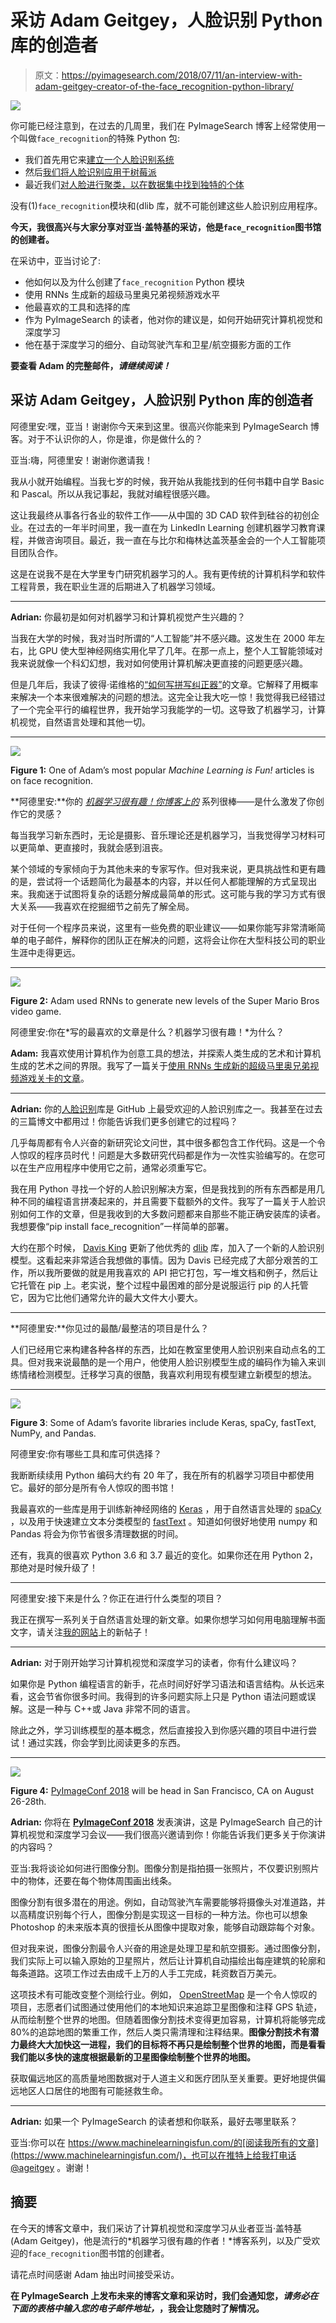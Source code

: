 # 采访 Adam Geitgey，人脸识别 Python 库的创造者

> 原文：<https://pyimagesearch.com/2018/07/11/an-interview-with-adam-geitgey-creator-of-the-face_recognition-python-library/>

![](img/f2441423ca12d2083b416e62e1058d39.png)

你可能已经注意到，在过去的几周里，我们在 PyImageSearch 博客上经常使用一个叫做`face_recognition`的特殊 Python 包:

*   我们首先用它来[建立一个人脸识别系统](https://pyimagesearch.com/2018/06/18/face-recognition-with-opencv-python-and-deep-learning/)
*   然后[我们将人脸识别应用于树莓派](https://pyimagesearch.com/2018/06/25/raspberry-pi-face-recognition/)
*   最近我们[对人脸进行聚类，以在数据集中找到独特的个体](https://pyimagesearch.com/2018/07/09/face-clustering-with-python/)

没有(1)`face_recognition`模块和(dlib 库，就不可能创建这些人脸识别应用程序。

**今天，我很高兴与大家分享对亚当·盖特基的采访，他是`face_recognition`图书馆的创建者。**

在采访中，亚当讨论了:

*   他如何以及为什么创建了`face_recognition` Python 模块
*   使用 RNNs 生成新的超级马里奥兄弟视频游戏水平
*   他最喜欢的工具和选择的库
*   作为 PyImageSearch 的读者，他对你的建议是，如何开始研究计算机视觉和深度学习
*   他在基于深度学习的细分、自动驾驶汽车和卫星/航空摄影方面的工作

**要查看 Adam 的完整邮件，*请继续阅读！***

## 采访 Adam Geitgey，人脸识别 Python 库的创造者

阿德里安:嘿，亚当！谢谢你今天来到这里。很高兴你能来到 PyImageSearch 博客。对于不认识你的人，你是谁，你是做什么的？

亚当:嗨，阿德里安！谢谢你邀请我！

我从小就开始编程。当我七岁的时候，我开始从我能找到的任何书籍中自学 Basic 和 Pascal。所以从我记事起，我就对编程很感兴趣。

这让我最终从事各行各业的软件工作——从中国的 3D CAD 软件到硅谷的初创企业。在过去的一年半时间里，我一直在为 LinkedIn Learning 创建机器学习教育课程，并做咨询项目。最近，我一直在与比尔和梅林达盖茨基金会的一个人工智能项目团队合作。

这是在说我不是在大学里专门研究机器学习的人。我有更传统的计算机科学和软件工程背景，我在职业生涯的后期进入了机器学习领域。

* * *

**Adrian:** 你最初是如何对机器学习和计算机视觉产生兴趣的？

当我在大学的时候，我对当时所谓的“人工智能”并不感兴趣。这发生在 2000 年左右，比 GPU 使大型神经网络实用化早了几年。在那一点上，整个人工智能领域对我来说就像一个科幻幻想，我对如何使用计算机解决更直接的问题更感兴趣。

但是几年后，我读了彼得·诺维格的[“如何写拼写纠正器”](https://norvig.com/spell-correct.html)的文章。它解释了用概率来解决一个本来很难解决的问题的想法。这完全让我大吃一惊！我觉得我已经错过了一个完全平行的编程世界，我开始学习我能学的一切。这导致了机器学习，计算机视觉，自然语言处理和其他一切。

* * *

![](img/f138aad23f542eda686029d6a130977a.png)

**Figure 1:** One of Adam’s most popular *Machine Learning is Fun!* articles is on face recognition.

**阿德里安:**你的 [*机器学习很有趣！你博客上的*](https://medium.com/@ageitgey/machine-learning-is-fun-80ea3ec3c471) 系列很棒——是什么激发了你创作它的灵感？

每当我学习新东西时，无论是摄影、音乐理论还是机器学习，当我觉得学习材料可以更简单、更直接时，我就会感到沮丧。

某个领域的专家倾向于为其他未来的专家写作。但对我来说，更具挑战性和更有趣的是，尝试将一个话题简化为最基本的内容，并以任何人都能理解的方式呈现出来。我痴迷于试图将复杂的话题分解成最简单的形式。这可能与我的学习方式有很大关系——我喜欢在挖掘细节之前先了解全局。

对于任何一个程序员来说，这里有一些免费的职业建议——如果你能写非常清晰简单的电子邮件，解释你的团队正在解决的问题，这将会让你在大型科技公司的职业生涯中走得更远。

* * *

![](img/629cac9eaa28fcddd175a7f8cedcadb4.png)

**Figure 2:** Adam used RNNs to generate new levels of the Super Mario Bros video game.

阿德里安:你在*写的最喜欢的文章是什么？机器学习很有趣！*为什么？

**Adam:** 我喜欢使用计算机作为创意工具的想法，并探索人类生成的艺术和计算机生成的艺术之间的界限。我写了一篇关于[使用 RNNs 生成新的超级马里奥兄弟视频游戏关卡的文章](https://medium.com/@ageitgey/machine-learning-is-fun-part-2-a26a10b68df3)。

* * *

**Adrian:** 你的[人脸识别](https://github.com/ageitgey/face_recognition)库是 GitHub 上最受欢迎的人脸识别库之一。我甚至在过去的三篇博文中都用过！你能告诉我们更多创建它的过程吗？

几乎每周都有令人兴奋的新研究论文问世，其中很多都包含工作代码。这是一个令人惊叹的程序员时代！问题是大多数研究代码都是作为一次性实验编写的。在您可以在生产应用程序中使用它之前，通常必须重写它。

我在用 Python 寻找一个好的人脸识别解决方案，但是我找到的所有东西都是用几种不同的编程语言拼凑起来的，并且需要下载额外的文件。我写了一篇关于人脸识别如何工作的文章，但是我收到的大多数问题都来自那些不能正确安装库的读者。我想要像“pip install face_recognition”一样简单的部署。

大约在那个时候， [Davis King](https://pyimagesearch.com/2017/03/13/an-interview-with-davis-king-creator-of-the-dlib-toolkit/) 更新了他优秀的 [dlib](http://dlib.net/) 库，加入了一个新的人脸识别模型。这看起来非常适合我想做的事情。因为 Davis 已经完成了大部分艰苦的工作，所以我所要做的就是用我喜欢的 API 把它打包，写一堆文档和例子，然后让它托管在 pip 上。老实说，整个过程中最困难的部分是说服运行 pip 的人托管它，因为它比他们通常允许的最大文件大小要大。

* * *

**阿德里安:**你见过的最酷/最整洁的项目是什么？

人们已经用它来构建各种各样的东西，比如在教室里使用人脸识别来自动点名的工具。但对我来说最酷的是一个用户，他使用人脸识别模型生成的编码作为输入来训练情绪检测模型。迁移学习真的很酷，我喜欢利用现有模型建立新模型的想法。

* * *

![](img/65c7256856161ac3b7c930c12756512e.png)

**Figure 3**: Some of Adam’s favorite libraries include Keras, spaCy, fastText, NumPy, and Pandas.

阿德里安:你有哪些工具和库可供选择？

我断断续续用 Python 编码大约有 20 年了，我在所有的机器学习项目中都使用它。最好的部分是所有令人惊叹的图书馆！

我最喜欢的一些库是用于训练新神经网络的 [Keras](https://keras.io/) ，用于自然语言处理的 [spaCy](https://spacy.io/) ，以及用于快速建立文本分类模型的 [fastText](https://fasttext.cc/) 。知道如何很好地使用 numpy 和 Pandas 将会为你节省很多清理数据的时间。

还有，我真的很喜欢 Python 3.6 和 3.7 最近的变化。如果你还在用 Python 2，那绝对是时候升级了！

* * *

阿德里安:接下来是什么？你正在进行什么类型的项目？

我正在撰写一系列关于自然语言处理的新文章。如果你想学习如何用电脑理解书面文字，请关注[我的网站](https://www.machinelearningisfun.com/)上的新帖子！

* * *

**Adrian:** 对于刚开始学习计算机视觉和深度学习的读者，你有什么建议吗？

如果你是 Python 编程语言的新手，花点时间好好学习语法和语言结构。从长远来看，这会节省你很多时间。我得到的许多问题实际上只是 Python 语法问题或误解。这是一种与 C++或 Java 非常不同的语言。

除此之外，学习训练模型的基本概念，然后直接投入到你感兴趣的项目中进行尝试！通过实践，你会学到比阅读更多的东西。

* * *

[![](img/87b7ac291b5565dcc6c43c203ddd9f27.png)](https://www.pyimageconf.com/)

**Figure 4:** [PyImageConf 2018](https://www.pyimageconf.com/) will be head in San Francisco, CA on August 26-28th.

**Adrian:** 你将在 [**PyImageConf 2018**](https://www.pyimageconf.com/) 发表演讲，这是 PyImageSearch 自己的计算机视觉和深度学习会议——我们很高兴邀请到你！你能告诉我们更多关于你演讲的内容吗？

亚当:我将谈论如何进行图像分割。图像分割是指拍摄一张照片，不仅要识别照片中的物体，还要在每个物体周围画出线条。

图像分割有很多潜在的用途。例如，自动驾驶汽车需要能够将摄像头对准道路，并以高精度识别每个行人，图像分割是实现这一目标的一种方法。你也可以想象 Photoshop 的未来版本真的很擅长从图像中提取对象，能够自动跟踪每个对象。

但对我来说，图像分割最令人兴奋的用途是处理卫星和航空摄影。通过图像分割，我们实际上可以输入原始的卫星照片，然后让计算机自动描绘出每座建筑的轮廓和每条道路。这项工作过去由成千上万的人手工完成，耗资数百万美元。

这项技术有可能改变整个测绘行业。例如， [OpenStreetMap](https://www.openstreetmap.org) 是一个令人惊叹的项目，志愿者们试图通过使用他们的本地知识来追踪卫星图像和注释 GPS 轨迹，从而绘制整个世界的地图。但随着图像分割技术变得更加容易，计算机将能够完成 80%的追踪地图的繁重工作，然后人类只需清理和注释结果。**图像分割技术有潜力最终大大加快这一进程，我们的目标将不再只是绘制整个世界的地图，而是看看我们能以多快的速度根据最新的卫星图像绘制整个世界的地图。**

获取偏远地区的高质量地图数据对于人道主义和医疗团队至关重要。更好地提供偏远地区人口居住的地图有可能拯救生命。

* * *

**Adrian:** 如果一个 PyImageSearch 的读者想和你联系，最好去哪里联系？

亚当:你可以在 https://www.machinelearningisfun.com/的[阅读我所有的文章](https://www.machinelearningisfun.com/)，也可以在推特上给我打电话 [@ageitgey](https://twitter.com/ageitgey) 。谢谢！

## 摘要

在今天的博客文章中，我们采访了计算机视觉和深度学习从业者亚当·盖特基(Adam Geitgey)，他是流行的*机器学习很有趣的作者！*博客系列，以及广受欢迎的`face_recognition`图书馆的创建者。

请花点时间感谢 Adam 抽出时间接受采访。

**在 PyImageSearch 上发布未来的博客文章和采访时，我们会通知您，*请务必在下面的表格中输入您的电子邮件地址，*，我会让您随时了解情况。**